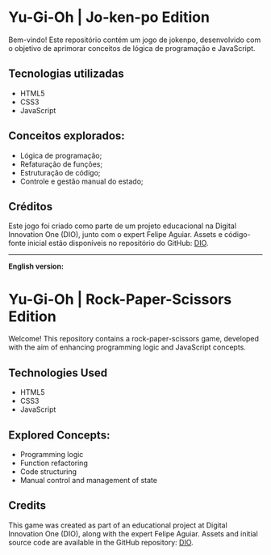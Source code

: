 # Yu-Gi-Oh | Jo-ken-po Edition
Bem-vindo! Este repositório contém um jogo de jokenpo, desenvolvido com o objetivo de aprimorar conceitos de lógica de programação e JavaScript. 

## Tecnologias utilizadas

- HTML5
- CSS3
- JavaScript

## Conceitos explorados:

- Lógica de programação;
- Refaturação de funções;
- Estruturação de código;
- Controle e gestão manual do estado;

##  Créditos
Este jogo foi criado como parte de um projeto educacional na Digital Innovation One (DIO), junto com o expert Felipe Aguiar. Assets e código-fonte inicial estão disponíveis no repositório do GitHub: [DIO](https://github.com/digitalinnovationone/js-yugioh-assets).

-------------------

**English version:**

# Yu-Gi-Oh | Rock-Paper-Scissors Edition
Welcome! This repository contains a rock-paper-scissors game, developed with the aim of enhancing programming logic and JavaScript concepts.

## Technologies Used

- HTML5
- CSS3
- JavaScript

## Explored Concepts:

- Programming logic
- Function refactoring
- Code structuring
- Manual control and management of state

## Credits
This game was created as part of an educational project at Digital Innovation One (DIO), along with the expert Felipe Aguiar. Assets and initial source code are available in the GitHub repository: [DIO](https://github.com/digitalinnovationone/js-yugioh-assets).

